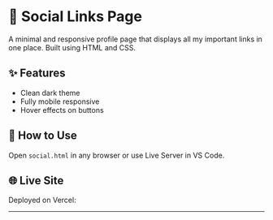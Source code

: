 # 🔗 Social Links Page

A minimal and responsive profile page that displays all my important links in one place. Built using HTML and CSS.

## ✨ Features
- Clean dark theme  
- Fully mobile responsive  
- Hover effects on buttons

## 🚀 How to Use
Open `social.html` in any browser or use Live Server in VS Code.

## 🌐 Live Site
Deployed on Vercel: 

---
